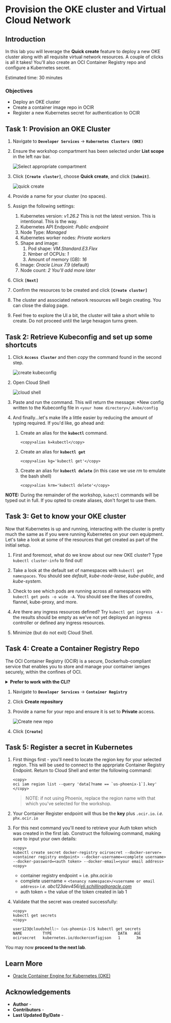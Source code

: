# Provision the OKE cluster and Virtual Cloud Network

## Introduction

In this lab you will leverage the **Quick create** feature to deploy a new OKE cluster along with all requisite virtual network resources. A couple of clicks is all it takes! You'll also create an OCI Container Registry repo and configure a Kubernetes secret.

Estimated time: 30 minutes

### Objectives

* Deploy an OKE cluster
* Create a container image repo in OCIR
* Register a new Kubernetes secret for authentication to OCIR

## Task 1: Provision an OKE Cluster

1. Navigate to **`Developer Services`** -> **`Kubernetes Clusters (OKE)`**

2. Ensure the workshop compartment has been selected under **List scope** in the left nav bar.

    ![Select appropriate compartment](images/list-scope.png)

3. Click **`[Create cluster]`**, choose **Quick create**, and click **`[Submit]`**.

    ![quick create](images/oke-quick-create.png)

4. Provide a name for your cluster (no spaces).

5. Assign the following settings:
    1. Kubernetes version: *v1.26.2*
        This is not the latest version. This is intentional. This is the way.
    2. Kubernetes API Endpoint: *Public endpoint*
    3. Node Type: *Managed*
    4. Kubernetes worker nodes: *Private workers*
    5. Shape and image:
        1. Pod shape: *VM.Standard.E3.Flex*
        2. Nmber of OCPUs: *1*
        3. Amount of memory (GB): *16*
    6. Image: *Oracle Linux 7.9* (default)
    7. Node count: *2*
        *You'll add more later*

6. Click **`[Next]`**

7. Confirm the resources to be created and click **`[Create cluster]`**

8. The cluster and associated network resources will begin creating. You can close the dialog page.

9. Feel free to explore the UI a bit, the cluster will take a short while to create.  Do not proceed until the large hexagon turns green.

## Task 2: Retrieve Kubeconfig and set up some shortcuts

1. Click **`Access Cluster`** and then *copy* the command found in the second step.

    ![create kubeconfig](images/create-kubeconfig.png)

2. Open Cloud Shell

    ![cloud shell](images/cloud-shell.png)

3. Paste and run the command. This will return the message: *New config written to the Kubeconfig file in `<your home directory>/.kube/config`

4. And finally...let's make life a little easier by reducing the amount of typing required.  If you'd like, go ahead and:

    1. Create an alias for the **`kubectl`** command.

        ```
        <copy>alias k=kubectl</copy>
        ```

    2. Create an alias for **`kubectl get`**

        ```
        <copy>alias kg='kubectl get'</copy>
        ```

    3. Create an alias for **`kubectl delete`** (in this case we use *rm* to emulate the bash shell)

        ```
        <copy>alias krm='kubectl delete'</copy>
        ```

**NOTE:** During the remainder of the workshop, `kubectl` commands will be typed out in full. If you opted to create aliases, don't forget to use them.

## Task 3: Get to know your OKE cluster

Now that Kubernetes is up and running, interacting with the cluster is pretty much the same as if you were running Kubernetes on your own equipment. Let's take a look at some of the resources that get created as part of the initial setup.

1. First and foremost, what do we know about our new OKE cluster? Type `kubectl cluster-info` to find out!

2. Take a look at the default set of namespaces with `kubectl get namespaces`. You should see *default*, *kube-node-lease*, *kube-public*, and *kube-system*.

3. Check to see which pods are running across all namespaces with `kubectl get pods -o wide -A`. You should see the likes of coredns, flannel, kube-proxy, and more.

4. Are there any ingress resources defined? Try `kubectl get ingress -A` - the results should be empty as we've not yet deployed an ingress controller or defined any ingress resources.  

5. Minimize (but do not exit) Cloud Shell.

## Task 4: Create a Container Registry Repo

The OCI Container Registry (OCIR) is a secure, Dockerhub-compliant service that enables you to store and manage your container iamges securely, within the confines of OCI. 

<details><summary><b>Prefer to work with the CLI?</b></summary>

The instructions below will take you through creating a new repo via the Web UI. If you'd prefer to create the repo using the OCI CLI, you may remain in Cloud Shell and run this command (make sure to adjust the parameter value to reflect your own compartment OCID).

    ```bash
    <copy>
	oci artifacts container repository create --compartment-id ocid1.compartment.oc1..aaaaaaaace...... --display-name okeapprepo
    </copy>
    ```

---
</details>

1. Navigate to **`Developer Services`** -> **`Container Registry`**

2. Click **Create repository**

3. Provide a name for your repo and ensure it is set to **Private** access.

    ![Create new repo](images/create-repo.png)

4. Click **`[Create]`**

## Task 5: Register a secret in Kubernetes

1. First things first - you'll need to locate the region key for your selected region. This will be used to connect to the apprpriate Container Registry Endpoint. Return to Cloud Shell and enter the following command:

    ```
    <copy>
    oci iam region list --query 'data[?name == `us-phoenix-1`].key'
    </copy>
    ```

    >NOTE: if not using Phoenix, replace the region name with that which you've selected for the workshop.

2. Your Container Register endpoint will thus be the **key** plus `.ocir.io`. *i.e.* `phx.ocir.io`

3. For this next command you'll need to retrieve your Auth token which was created in the first lab. Construct the following command, making sure to input your own details:

    ```
    <copy>
    kubectl create secret docker-registry ocirsecret --docker-server=<container registry endpoint> --docker-username=<complete username> --docker-password=<auth token> --docker-email=<your email address>
    <copy>
    ```
    
    * container registry endpoint = i.e. phx.ocir.io
    * complete username = `<tenancy namespace>/<username or email address>`
        *i.e. abc123dev456/eli.schilling@oracle.com*
    * auth token = the value of the token created in lab 1

4. Validate that the secret was created successfully:

    ```
    <copy>
    kubectl get secrets
    <copy>
    ```

    ```
    user123@cloudshell:~ (us-phoenix-1)$ kubectl get secrets
    NAME         TYPE                             DATA   AGE
    ocirsecret   kubernetes.io/dockerconfigjson   1       3m
    ```


You may now **proceed to the next lab**.

## Learn More

* [Oracle Container Engine for Kubernetes (OKE)](https://www.oracle.com/cloud/cloud-native/container-engine-kubernetes/)


## Acknowledgements

* **Author** - 
* **Contributors** -
* **Last Updated By/Date** -